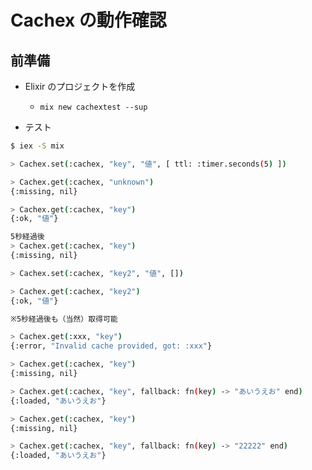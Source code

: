 # Cachex の動作確認

## 前準備

- Elixir のプロジェクトを作成
  - `mix new cachextest --sup`

- テスト

```bash
$ iex -S mix

> Cachex.set(:cachex, "key", "値", [ ttl: :timer.seconds(5) ])

> Cachex.get(:cachex, "unknown")
{:missing, nil}

> Cachex.get(:cachex, "key")
{:ok, "値"}

5秒経過後
> Cachex.get(:cachex, "key")
{:missing, nil}
```

```bash
> Cachex.set(:cachex, "key2", "値", [])

> Cachex.get(:cachex, "key2")
{:ok, "値"}

※5秒経過後も（当然）取得可能
```

```bash
> Cachex.get(:xxx, "key")
{:error, "Invalid cache provided, got: :xxx"}
```

```bash
> Cachex.get(:cachex, "key")
{:missing, nil}

> Cachex.get(:cachex, "key", fallback: fn(key) -> "あいうえお" end)
{:loaded, "あいうえお"}

> Cachex.get(:cachex, "key")
{:missing, nil}

> Cachex.get(:cachex, "key", fallback: fn(key) -> "22222" end)
{:loaded, "あいうえお"}
```

